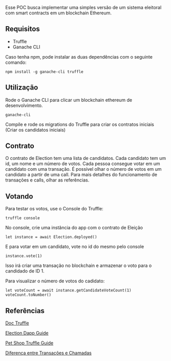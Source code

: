 Esse POC busca implementar uma simples versão de um sistema eleitoral com smart contracts em um blockchain Ethereum.

## Requisitos

- Truffle
- Ganache CLI

Caso tenha npm, pode instalar as duas dependências com o seguinte comando:

`npm install -g ganache-cli truffle`


## Utilização

Rode o Ganache CLI para clicar um blockchain ethereum de desenvolvimento.

`ganache-cli`

Compile e rode os migrations do Truffle para criar os contratos iniciais (Criar os candidatos iniciais)


## Contrato

O contrato de Election tem uma lista de candidatos. Cada candidato tem um id, um nome e um número de votos. Cada pessoa consegue votar em um candidato com uma transação. É possível olhar o número de votos em um candidato a partir de uma call. Para mais detalhes do funcionamento de transações e calls, olhar as referências.

## Votando

Para testar os votos, use o Console do Truffle:

`truffle console`

No console, crie uma instância do app com o contrato de Eleição

`let instance = await Election.deployed()`

E para votar em um candidato, vote no id do mesmo pelo console

`instance.vote(1)`

Isso irá criar uma transação no blockchain e armazenar o voto para o candidado de ID 1.

Para visualizar o número de votos do cadidato:

```
let voteCount = await instance.getCandidateVoteCount(1)
voteCount.toNumber()
```

## Referências

[Doc Truffle](https://truffleframework.com/docs/truffle/overview)

[Election Dapp Guide](http://www.dappuniversity.com/articles/the-ultimate-ethereum-dapp-tutorial)

[Pet Shop Truffle Guide](https://truffleframework.com/tutorials/pet-shop)

[Diferença entre Transações e Chamadas](https://truffleframework.com/docs/truffle/getting-started/interacting-with-your-contracts)